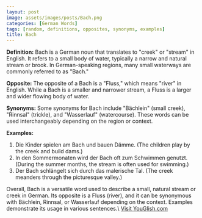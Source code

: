 ```yaml
---
layout: post
image: assets/images/posts/Bach.png
categories: [German Words]
tags: [random, definitions, opposites, synonyms, examples]
title: Bach
---
```


**Definition:**
Bach is a German noun that translates to "creek" or "stream" in English. It refers to a small body of water, typically a narrow and natural stream or brook. In German-speaking regions, many small waterways are commonly referred to as "Bach."

**Opposite:**
The opposite of a Bach is a "Fluss," which means "river" in English. While a Bach is a smaller and narrower stream, a Fluss is a larger and wider flowing body of water.

**Synonyms:**
Some synonyms for Bach include "Bächlein" (small creek), "Rinnsal" (trickle), and "Wasserlauf" (watercourse). These words can be used interchangeably depending on the region or context.

**Examples:**
1. Die Kinder spielen am Bach und bauen Dämme. (The children play by the creek and build dams.)
2. In den Sommermonaten wird der Bach oft zum Schwimmen genutzt. (During the summer months, the stream is often used for swimming.)
3. Der Bach schlängelt sich durch das malerische Tal. (The creek meanders through the picturesque valley.)

Overall, Bach is a versatile word used to describe a small, natural stream or creek in German. Its opposite is a Fluss (river), and it can be synonymous with Bächlein, Rinnsal, or Wasserlauf depending on the context. Examples demonstrate its usage in various sentences.\ <a id="yg-widget-0" class="youglish-widget" data-query="Bach" data-lang="german" data-components="8412" data-auto-start="0" data-bkg-color="theme_light" data-title="How%20to%20pronounce%20Bach%20in%20German"  rel="nofollow" href="https://youglish.com">Visit YouGlish.com</a><script async src="https://youglish.com/public/emb/widget.js" charset="utf-8"></script>